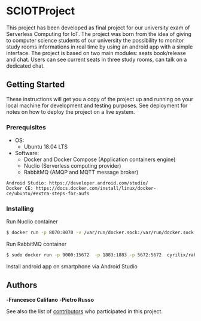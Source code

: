 # SCIOTProject

This project has been developed as final project for our university exam of Serverless Computing for IoT. 
The project was born from the idea of giving to computer science students of our university the possibility to monitor study rooms informations in real time by using an android app with a simple interface. 
The project is based on two main modules: seats book/release and chat. Users can see current seats in three study rooms, can talk on a dedicated chat. 

## Getting Started

These instructions will get you a copy of the project up and running on your local machine for development and testing purposes. See deployment for notes on how to deploy the project on a live system.

### Prerequisites
- OS: 
    - Ubuntu 18.04 LTS
- Software:
    - Docker and Docker Compose (Application containers engine)
    - Nuclio (Serverless computing provider)
    - RabbitMQ (AMQP and MQTT message broker)

```
Android Studio: https://developer.android.com/studio/
Docker CE: https://docs.docker.com/install/linux/docker-ce/ubuntu/#extra-steps-for-aufs
```

### Installing

Run Nuclio container
```sh
$ docker run -p 8070:8070 -v /var/run/docker.sock:/var/run/docker.sock -v /tmp:/tmp nuclio/dashboard:stable-amd64
```
Run RabbitMQ container
```sh
$ sudo docker run -p 9000:15672  -p 1883:1883 -p 5672:5672  cyrilix/rabbitmq-mqtt 
```

Install android app on smartphone via Android Studio

## Authors

-**Francesco Califano** 
-**Pietro Russo**

See also the list of [contributors](https://github.com/your/project/contributors) who participated in this project.
